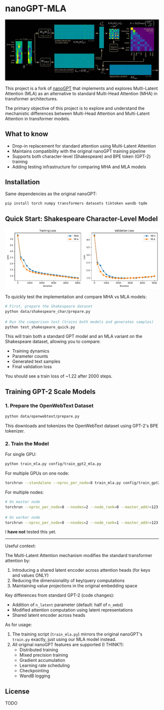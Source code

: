 # nanoGPT-MLA

![Multi-Latent Attention](assets/mla_diagram.jpg)

This project is a fork of [nanoGPT](https://github.com/karpathy/nanoGPT) that implements and explores Multi-Latent Attention (MLA) as an alternative to standard Multi-Head Attention (MHA) in transformer architectures.

The primary objective of this project is to explore and understand the mechanistic differences between Multi-Head Attention and Multi-Latent Attention in transformer models.

## What to know

- Drop-in replacement for standard attention using Multi-Latent Attention
- Maintains compatibility with the original nanoGPT training pipeline
- Supports both character-level (Shakespeare) and BPE token (GPT-2) training
- Adding testing infrastructure for comparing MHA and MLA models

## Installation

Same dependencies as the original nanoGPT:

```bash
pip install torch numpy transformers datasets tiktoken wandb tqdm
```

## Quick Start: Shakespeare Character-Level Model

![Multi-Latent Attention](assets/comparison.png)

To quickly test the implementation and compare MHA vs MLA models:

```bash
# First, prepare the Shakespeare dataset
python data/shakespeare_char/prepare.py

# Run the comparison test (trains both models and generates samples)
python test_shakespeare_quick.py
```

This will train both a standard GPT model and an MLA variant on the Shakespeare dataset, allowing you to compare:
- Training dynamics
- Parameter counts
- Generated text samples
- Final validation loss

You should see a train loss of ~1.22 after 2000 steps.

## Training GPT-2 Scale Models

### 1. Prepare the OpenWebText Dataset

```bash
python data/openwebtext/prepare.py
```

This downloads and tokenizes the OpenWebText dataset using GPT-2's BPE tokenizer.

### 2. Train the Model

For single GPU:
```bash
python train_mla.py config/train_gpt2_mla.py
```

For multiple GPUs on one node:
```bash
torchrun --standalone --nproc_per_node=8 train_mla.py config/train_gpt2_mla.py
```

For multiple nodes:
```bash
# On master node
torchrun --nproc_per_node=8 --nnodes=2 --node_rank=0 --master_addr=123.456.123.456 --master_port=1234 train_mla.py

# On worker node
torchrun --nproc_per_node=8 --nnodes=2 --node_rank=1 --master_addr=123.456.123.456 --master_port=1234 train_mla.py
```

I **have not** tested this yet.

---

Useful context:


The Multi-Latent Attention mechanism modifies the standard transformer attention by:
1. Introducing a shared latent encoder across attention heads (for keys and values ONLY)
2. Reducing the dimensionality of key/query computations
3. Maintaining value projections in the original embedding space

Key differences from standard GPT-2 (code changes):
- Addition of `n_latent` parameter (default: half of `n_embd`)
- Modified attention computation using latent representations
- Shared latent encoder across heads

As for usage:

1. The training script (`train_mla.py`) mirrors the original nanoGPT's `train.py` exactly, just using our MLA model instead.
2. All original nanoGPT features are supported (I THINK?):
   - Distributed training
   - Mixed precision training
   - Gradient accumulation
   - Learning rate scheduling
   - Checkpointing
   - WandB logging


## License

TODO
